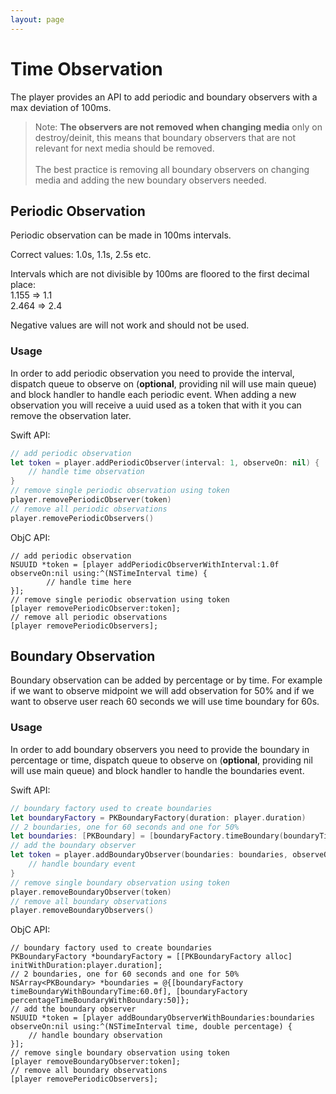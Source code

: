 ```yaml
---
layout: page
---
```


# Time Observation

The player provides an API to add periodic and boundary observers with a max deviation of 100ms.

>Note: **The observers are not removed when changing media** only on destroy/deinit, this means that boundary observers that are not relevant for next media should be removed. </br></br> The best practice is removing all boundary observers on changing media and adding the new boundary observers needed. 

## Periodic Observation

Periodic observation can be made in 100ms intervals.

Correct values: 1.0s, 1.1s, 2.5s etc.

Intervals which are not divisible by 100ms are floored to the first decimal place: </br>
1.155 => 1.1 </br>
2.464 => 2.4

Negative values are will not work and should not be used.

### Usage

In order to add periodic observation you need to provide the interval, dispatch queue to observe on (**optional**, providing nil will use main queue) and block handler to handle each periodic event.
When adding a new observation you will receive a uuid used as a token that with it you can remove the observation later.

Swift API:

````swift
// add periodic observation
let token = player.addPeriodicObserver(interval: 1, observeOn: nil) { (time) in
    // handle time observation
}
// remove single periodic observation using token
player.removePeriodicObserver(token)
// remove all periodic observations
player.removePeriodicObservers()
````

ObjC API:

````objc
// add periodic observation
NSUUID *token = [player addPeriodicObserverWithInterval:1.0f observeOn:nil using:^(NSTimeInterval time) {
        // handle time here
}];
// remove single periodic observation using token
[player removePeriodicObserver:token];
// remove all periodic observations
[player removePeriodicObservers];
````

## Boundary Observation

Boundary observation can be added by percentage or by time.
For example if we want to observe midpoint we will add observation for 50% and if we want to observe user reach 60 seconds we will use time boundary for 60s.

### Usage

In order to add boundary observers you need to provide the boundary in percentage or time, dispatch queue to observe on (**optional**, providing nil will use main queue) and block handler to handle the boundaries event. 

Swift API:

````swift
// boundary factory used to create boundaries
let boundaryFactory = PKBoundaryFactory(duration: player.duration)
// 2 boundaries, one for 60 seconds and one for 50% 
let boundaries: [PKBoundary] = [boundaryFactory.timeBoundary(boundaryTime: 60), boundaryFactory.percentageTimeBoundary(boundary: 50)]
// add the boundary observer
let token = player.addBoundaryObserver(boundaries: boundaries, observeOn: nil) { (time, percentage) in
    // handle boundary event
}
// remove single boundary observation using token
player.removeBoundaryObserver(token)
// remove all boundary observations
player.removeBoundaryObservers()
````

ObjC API:

````objc
// boundary factory used to create boundaries
PKBoundaryFactory *boundaryFactory = [[PKBoundaryFactory alloc] initWithDuration:player.duration];
// 2 boundaries, one for 60 seconds and one for 50% 
NSArray<PKBoundary> *boundaries = @{[boundaryFactory timeBoundaryWithBoundaryTime:60.0f], [boundaryFactory percentageTimeBoundaryWithBoundary:50]};
// add the boundary observer
NSUUID *token = [player addBoundaryObserverWithBoundaries:boundaries observeOn:nil using:^(NSTimeInterval time, double percentage) {
    // handle boundary observation
}];
// remove single boundary observation using token
[player removeBoundaryObserver:token];
// remove all boundary observations
[player removePeriodicObservers];
````
